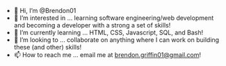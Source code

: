 - 👋 Hi, I’m @Brendon01
- 👀 I’m interested in ... learning software engineering/web development and becoming a developer with a strong a set of skills!
- 🌱 I’m currently learning ... HTML, CSS, Javascript, SQL, and Bash! 
- 💞️ I’m looking to ... collaborate on anything where I can work on building these (and other) skills!
- 📫 How to reach me ... email me at brendon.griffin01@gmail.com!

<!---
Brendon01/Brendon01 is a ✨ special ✨ repository because its `README.md` (this file) appears on your GitHub profile.
You can click the Preview link to take a look at your changes.
--->

